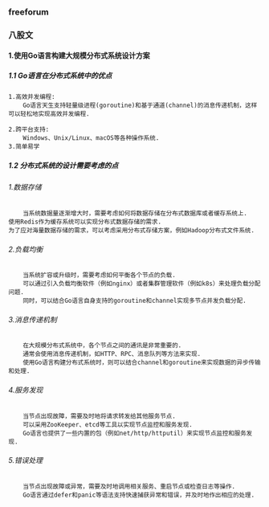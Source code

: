 ### freeforum


### 八股文

#### 1.使用Go语言构建大规模分布式系统设计方案

##### 1.1 Go语言在分布式系统中的优点
```
1.高效并发编程:
    Go语言天生支持轻量级进程(goroutine)和基于通道(channel)的消息传递机制，这样
可以轻松地实现高效并发编程.

2.跨平台支持:
    Windows、Unix/Linux、macOS等各种操作系统.    
3.简单易学
```

##### 1.2 分布式系统的设计需要考虑的点

###### 1.数据存储
```
    当系统数据量逐渐增大时，需要考虑如何将数据存储在分布式数据库或者缓存系统上.
使用Redis作为缓存系统可以实现分布式数据存储的需求.
为了应对海量数据存储的需求，可以考虑采用分布式存储方案，例如Hadoop分布式文件系统.
```

###### 2.负载均衡
```
    当系统扩容或升级时，需要考虑如何平衡各个节点的负载.
    可以通过引入负载均衡软件（例如nginx）或者集群管理软件（例如k8s）来处理负载分配问题.
    同时，可以结合Go语言自身支持的goroutine和channel实现多节点并发负载分配.
```

###### 3.消息传递机制
```
    在大规模分布式系统中，各个节点之间的通讯是非常重要的.
    通常会使用消息传递机制，如HTTP、RPC、消息队列等方法来实现.
    使用Go语言构建分布式系统时，则可以结合channel和goroutine来实现数据的异步传输和处理.
```

###### 4.服务发现
```
    当节点出现故障，需要及时地将请求转发给其他服务节点.
    可以采用ZooKeeper、etcd等工具以实现节点监控和服务发现.
    Go语言也提供了一些内置的包（例如net/http/httputil）来实现节点监控和服务发现.
```

###### 5.错误处理
```
    当节点出现故障或异常，需要及时地调用相关服务、重启节点或检查日志等操作.
    Go语言通过defer和panic等语法支持快速捕获异常和错误，并及时地作出相应的处理.
```
